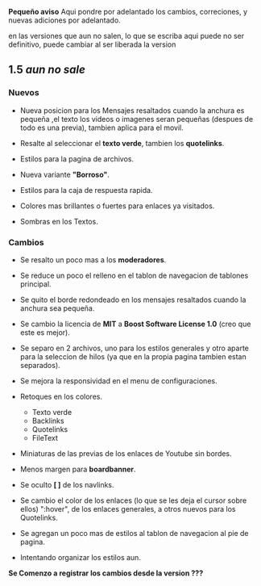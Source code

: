 **Pequeño aviso**
Aqui pondre por adelantado los cambios, correciones, y nuevas adiciones por adelantado.

en las versiones que aun no salen, lo que se escriba aqui puede no ser definitivo, puede cambiar al ser liberada la version

## 1.5 *aun no sale*
### Nuevos
- Nueva posicion para los Mensajes resaltados cuando la anchura es pequeña ,el texto los videos o imagenes seran pequeñas (despues de todo es una previa), tambien aplica para el movil.

- Resalte al seleccionar el **texto verde**, tambien los **quotelinks**.

- Estilos para la pagina de archivos.

- Nueva variante **"Borroso"**.

- Estilos para la caja de respuesta rapida.

- Colores mas brillantes o fuertes para enlaces ya visitados.

- Sombras en los Textos.
### Cambios
- Se resalto un poco mas a los **moderadores**.

- Se reduce un poco el relleno en el tablon de navegacion de tablones principal.

- Se quito el borde redondeado en los mensajes resaltados cuando la anchura sea pequeña.

- Se cambio la licencia de **MIT** a **Boost Software License 1.0** (creo que este es mejor).

- Se separo en 2 archivos, uno para los estilos generales y otro aparte para la seleccion de hilos (ya que en la propia pagina tambien estan separados).

- Se mejora la responsividad en el menu de configuraciones.

- Retoques en los colores.
    - Texto verde
    - Backlinks
    - Quotelinks
    - FileText

- Miniaturas de las previas de los enlaces de Youtube sin bordes.

- Menos margen para **boardbanner**.

- Se oculto **[ ]** de los navlinks.

- Se cambio el color de los enlaces (lo que se les deja el cursor sobre ellos) ":hover", de los enlaces generales, a otros nuevos para los Quotelinks.

- Se agregan un poco mas de estilos al tablon de navegacion al pie de pagina.

- Intentando organizar los estilos aun.

**Se Comenzo a registrar los cambios desde la version ???**